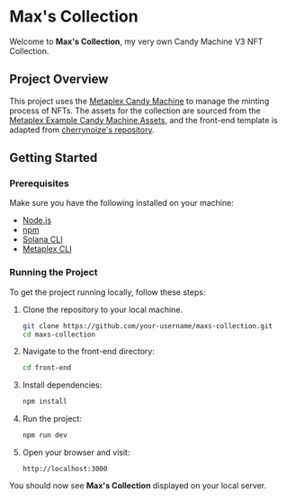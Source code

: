 # Max's Collection

Welcome to **Max's Collection**, my very own Candy Machine V3 NFT Collection.

## Project Overview

This project uses the [Metaplex Candy Machine](https://docs.metaplex.com/) to manage the minting process of NFTs. The assets for the collection are sourced from the [Metaplex Example Candy Machine Assets](https://github.com/metaplex-foundation/example-candy-machine-assets/tree/main/assets), and the front-end template is adapted from [cherrynoize's repository](https://github.com/cherrynoize/).

## Getting Started

### Prerequisites

Make sure you have the following installed on your machine:

- [Node.js](https://nodejs.org/)
- [npm](https://www.npmjs.com/)
- [Solana CLI](https://docs.solana.com/cli/install-solana-cli-tools)
- [Metaplex CLI](https://docs.metaplex.com/candy-machine-v2/getting-started)

### Running the Project

To get the project running locally, follow these steps:

1. Clone the repository to your local machine.

    ```bash
    git clone https://github.com/your-username/maxs-collection.git
    cd maxs-collection
    ```

2. Navigate to the front-end directory:

    ```bash
    cd front-end
    ```

3. Install dependencies:

    ```bash
    npm install
    ```

4. Run the project:

    ```bash
    npm run dev
    ```

5. Open your browser and visit:

    ```
    http://localhost:3000
    ```

You should now see **Max's Collection** displayed on your local server.

